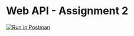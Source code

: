 # Web API - Assignment 2

[![Run in Postman](https://run.pstmn.io/button.svg)](https://app.getpostman.com/run-collection/358c19997ec0ad368663?action=collection%2Fimport)

